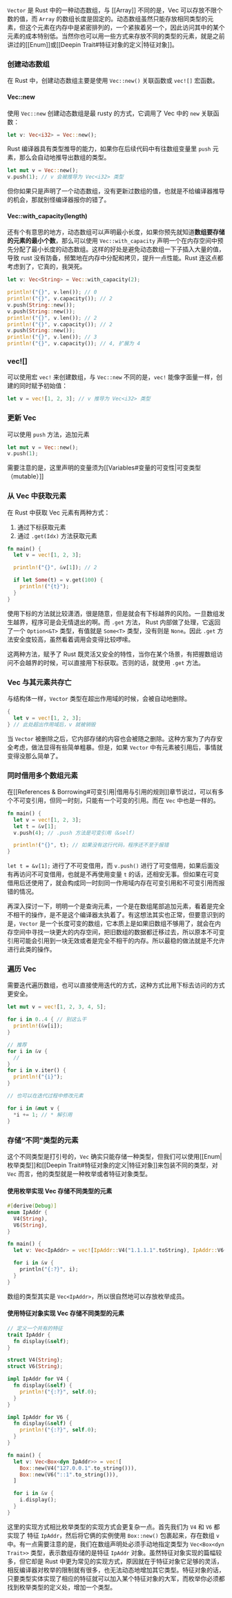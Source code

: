 `Vector` 是 Rust 中的一种动态数组，与 [[Array]] 不同的是，Vec 可以存放不限个数的值，而 `Array` 的数组长度是固定的。动态数组虽然只能存放相同类型的元素，但这个元素在内存中是紧密排列的，一个紧挨着另一个，因此访问其中的某个元素的成本特别低。当然你也可以用一些方式来存放不同的类型的元素，就是之前讲过的[[Enum]]或[[Deepin Trait#特征对象的定义|特征对象]]。

### 创建动态数组

在 Rust 中，创建动态数组主要是使用 `Vec::new()` 关联函数或 `vec![]` 宏函数。

#### Vec::new

使用 `Vec::new` 创建动态数组是最 rusty 的方式，它调用了 Vec 中的 `new` 关联函数：

```Rust
let v: Vec<i32> = Vec::new();
```

Rust 编译器具有类型推导的能力，如果你在后续代码中有往数组变量里 `push` 元素，那么会自动地推导出数组的类型。

```Rust
let mut v = Vec::new();
v.push(1); // v 会被推导为 Vec<i32> 类型
```

但你如果只是声明了一个动态数组，没有更新过数组的值，也就是不给编译器推导的机会，那就别怪编译器报你的错了。

#### Vec::with_capacity(length)

还有个有意思的地方，动态数组可以声明最小长度，如果你预先就知道**数组要存储的元素的最小个数**，那么可以使用 `Vec::with_capacity` 声明一个在内存空间中预先分配了最小长度的动态数组。这样的好处是避免动态数组一下子插入大量的值，导致 rust 没有防备，频繁地在内存中分配和拷贝，提升一点性能。Rust 连这点都考虑到了，它真的，我哭死。

```Rust
let v: Vec<String> = Vec::with_capacity(2);

println!("{}", v.len()); // 0
println!("{}", v.capacity()); // 2
v.push(String::new());
v.push(String::new());
println!("{}", v.len()); // 2
println!("{}", v.capacity()); // 2
v.push(String::new());
println!("{}", v.len()); // 3
println!("{}", v.capacity()); // 4, 扩展为 4
```

### vec![]

可以使用宏 `vec!` 来创建数组，与 `Vec::new` 不同的是，`vec!` 能像字面量一样，创建的同时赋予初始值：

```Rust
let v = vec![1, 2, 3]; // v 推导为 Vec<i32> 类型
```

### 更新 Vec

可以使用 `push` 方法，追加元素

```Rust
let mut v = Vec::new();
v.push(1);
```

需要注意的是，这里声明的变量须为[[Variables#变量的可变性|可变类型（mutable）]]

### 从 Vec 中获取元素

在 Rust 中获取 Vec 元素有两种方式：

1. 通过下标获取元素
2. 通过 `.get(Idx)` 方法获取元素

```Rust
fn main() {
  let v = vec![1, 2, 3];

  println!("{}", &v[1]); // 2

  if let Some(t) = v.get(100) {
    println!("{t}");
  }
}
```

使用下标的方法就比较潇洒，很是随意，但是就会有下标越界的风险。一旦数组发生越界，程序可是会无情退出的啊。而 `.get` 方法， Rust 内部做了处理，它返回了一个 `Option<&T>` 类型，有值就是 `Some<T>` 类型，没有则是 `None`。因此 `.get` 方法安全度较高，虽然看着调用会变得比较啰嗦。

这两种方法，赋予了 Rust 既灵活又安全的特性，当你在某个场景，有把握数组访问不会越界的时候，可以直接用下标获取。否则的话，就使用 `.get` 方法。

### Vec 与其元素共存亡

与结构体一样，`Vector` 类型在超出作用域的时候，会被自动地删除。

```Rust
{
  let v = vec![1, 2, 3];
} // 此处超出作用域后，v 就被销毁
```

当 `Vector` 被删除之后，它内部存储的内容也会被随之删除。这种方案为了内存安全考虑，做法显得有些简单粗暴。但是，如果 `Vector` 中有元素被引用后，事情就变得没那么简单了。

### 同时借用多个数组元素

在[[References & Borrowing#可变引用|借用与引用的规则]]章节说过，可以有多个不可变引用，但同一时刻，只能有一个可变的引用。而在 `Vec` 中也是一样的。

```Rust
fn main() {
  let v = vec![1, 2, 3];
  let t = &v[1];
  v.push(4); // .push 方法是可变引用（&self）

  println!("{}", t); // 如果没有这行代码，程序还不至于报错
}
```

`let t = &v[1];` 进行了不可变借用，而 `v.push()` 进行了可变借用，如果后面没有再访问不可变借用，也就是不再使用变量 `t` 的话，还相安无事。但如果在可变借用后还使用了，就会构成同一时刻同一作用域内存在可变引用和不可变引用而报错的情况。

再深入探讨一下，明明一个是查询元素，一个是在数组尾部追加元素，看着是完全不相干的操作，是不是这个编译器太执着了。有这想法其实也正常，但要意识到的是，`Vector` 是一个长度可变的数组，它本质上是如果旧数组不够用了，就会在内存空间中寻找一块更大的内存空间，把旧数组的数据都迁移过去，所以原本不可变引用可能会引用到一块无效或者是完全不相干的内存。所以最稳的做法就是不允许进行此类的操作。

### 遍历 Vec

需要迭代遍历数组，也可以直接使用迭代的方式，这种方式比用下标去访问的方式更安全。

```Rust
let mut v = vec![1, 2, 3, 4, 5];

for i in 0..4 { // 别这么干
  println!(&v[i]);
}

// 推荐
for i in &v {
  //
}
for i in v.iter() {
  println!("{i}");
}

// 也可以在迭代过程中修改元素

for i in &mut v {
  *i += 1; // * 解引用
}
```

### 存储“不同”类型的元素

这个不同类型是打引号的，`Vec` 确实只能存储一种类型，但我们可以使用[[Enum|枚举类型]]和[[Deepin Trait#特征对象的定义|特征对象]]来包装不同的类型，对 `Vec` 而言，他的类型就是一种枚举或者特征对象类型。

#### 使用枚举实现 Vec 存储不同类型的元素

```Rust
#[derive(Debug)]
enum IpAddr {
  V4(String),
  V6(String),
}

fn main() {
  let v: Vec<IpAddr> = vec![IpAddr::V4("1.1.1.1".toString), IpAddr::V6("::1".to_string())];

  for i in &v {
    println("{:?}", i);
  }
}
```

数组的类型其实是 `Vec<IpAddr>`，所以很自然地可以存放枚举成员。

#### 使用特征对象实现 Vec 存储不同类型的元素

```Rust
// 定义一个共有的特征
trait IpAddr {
  fn display(&self);
}

struct V4(String);
struct V6(String);

impl IpAddr for V4 {
  fn display(&self) {
    println!("{:?}", self.0);
  }
}

impl IpAddr for V6 {
  fn display(&self) {
    println!("{:?}", self.0);
  }
}

fn main() {
  let v: Vec<Box<dyn IpAddr>> = vec![
    Box::new(V4("127.0.0.1".to_string())),
    Box::new(V6("::1".to_string())),
  ]

  for i in &v {
    i.display();
  }
}
```

这里的实现方式相比枚举类型的实现方式会更复杂一点。首先我们为 `V4` 和 `V6` 都实现了 特征 `IpAddr`，然后将它俩的实例使用 `Box::new()` 包裹起来，存在数组 `v` 中。有一点需要注意的是，我们在数组声明处必须手动地指定类型为 `Vec<Box<dyn Trait>>` 类型，表示数组存储的是特征 `IpAddr` 对象。虽然特征对象实现的篇幅较多，但它却是 Rust 中更为常见的实现方式，原因就在于特征对象它足够的灵活，相反编译器对枚举的限制就有很多，也无法动态地增加其它类型。特征对象的话，只要类型实体实现了相应的特征就可以加入某个特征对象的大军，而枚举你必须都找到枚举类型的定义处，增加一个类型。

